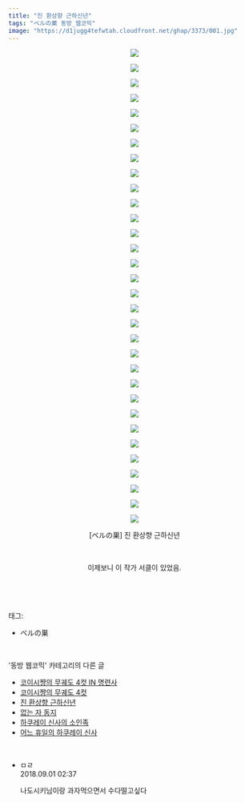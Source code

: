 ```yaml
---
title: "진 환상향 근하신년"
tags: "ベルの巣 동방_웹코믹"
image: "https://d1jugg4tefwtah.cloudfront.net/ghap/3373/001.jpg"
---
```

<div class="article">
<p style="text-align: center; clear: none; float: none;"><img src="{{ site.imgserver11 }}/ghap/3373/001.jpg"/></p>
<p style="text-align: center; clear: none; float: none;"><img src="{{ site.imgserver11 }}/ghap/3373/002.jpg"/></p>
<p style="text-align: center; clear: none; float: none;"><img src="{{ site.imgserver11 }}/ghap/3373/003.jpg"/></p>
<p style="text-align: center; clear: none; float: none;"><img src="{{ site.imgserver11 }}/ghap/3373/004.jpg"/></p>
<p style="text-align: center; clear: none; float: none;"><img src="{{ site.imgserver11 }}/ghap/3373/005.jpg"/></p>
<p style="text-align: center; clear: none; float: none;"><img src="{{ site.imgserver11 }}/ghap/3373/006.jpg"/></p>
<p style="text-align: center; clear: none; float: none;"><img src="{{ site.imgserver11 }}/ghap/3373/007.jpg"/></p>
<p style="text-align: center; clear: none; float: none;"><img src="{{ site.imgserver11 }}/ghap/3373/008.jpg"/></p>
<p style="text-align: center; clear: none; float: none;"><img src="{{ site.imgserver11 }}/ghap/3373/009.jpg"/></p>
<p style="text-align: center; clear: none; float: none;"><img src="{{ site.imgserver11 }}/ghap/3373/010.jpg"/></p>
<p style="text-align: center; clear: none; float: none;"><img src="{{ site.imgserver11 }}/ghap/3373/011.jpg"/></p>
<p style="text-align: center; clear: none; float: none;"><img src="{{ site.imgserver11 }}/ghap/3373/012.jpg"/></p>
<p style="text-align: center; clear: none; float: none;"><img src="{{ site.imgserver11 }}/ghap/3373/013.jpg"/></p>
<p style="text-align: center; clear: none; float: none;"><img src="{{ site.imgserver11 }}/ghap/3373/014.jpg"/></p>
<p style="text-align: center; clear: none; float: none;"><img src="{{ site.imgserver11 }}/ghap/3373/015.jpg"/></p>
<p style="text-align: center; clear: none; float: none;"><img src="{{ site.imgserver11 }}/ghap/3373/016.jpg"/></p>
<p style="text-align: center; clear: none; float: none;"><img src="{{ site.imgserver11 }}/ghap/3373/017.jpg"/></p>
<p style="text-align: center; clear: none; float: none;"><img src="{{ site.imgserver11 }}/ghap/3373/018.jpg"/></p>
<p style="text-align: center; clear: none; float: none;"><img src="{{ site.imgserver11 }}/ghap/3373/019.jpg"/></p>
<p style="text-align: center; clear: none; float: none;"><img src="{{ site.imgserver11 }}/ghap/3373/020.jpg"/></p>
<p style="text-align: center; clear: none; float: none;"><img src="{{ site.imgserver11 }}/ghap/3373/021.jpg"/></p>
<p style="text-align: center; clear: none; float: none;"><img src="{{ site.imgserver11 }}/ghap/3373/022.jpg"/></p>
<p style="text-align: center; clear: none; float: none;"><img src="{{ site.imgserver11 }}/ghap/3373/023.jpg"/></p>
<p style="text-align: center; clear: none; float: none;"><img src="{{ site.imgserver11 }}/ghap/3373/024.jpg"/></p>
<p style="text-align: center; clear: none; float: none;"><img src="{{ site.imgserver11 }}/ghap/3373/025.jpg"/></p>
<p style="text-align: center; clear: none; float: none;"><img src="{{ site.imgserver11 }}/ghap/3373/026.jpg"/></p>
<p style="text-align: center; clear: none; float: none;"><img src="{{ site.imgserver11 }}/ghap/3373/027.jpg"/></p>
<p style="text-align: center; clear: none; float: none;"><img src="{{ site.imgserver11 }}/ghap/3373/028.jpg"/></p>
<p style="text-align: center; clear: none; float: none;"><img src="{{ site.imgserver11 }}/ghap/3373/029.jpg"/></p>
<p style="text-align: center; clear: none; float: none;"><img src="{{ site.imgserver11 }}/ghap/3373/030.jpg"/></p>
<p style="text-align: center; clear: none; float: none;"><img src="{{ site.imgserver11 }}/ghap/3373/031.jpg"/></p>
<p style="text-align: center; clear: none; float: none;"><img src="{{ site.imgserver11 }}/ghap/3373/032.jpg"/></p>
<p style="text-align: center; clear: none; float: none;">[ベルの巣] 진 환상향 근하신년</p>
<p style="text-align: center; clear: none; float: none;"><br/></p>
<p style="text-align: center; clear: none; float: none;">이제보니 이 작가 서클이 있었음.</p>
<p><br/></p>
</div><br/>
<div class="tagTrail">
<p>태그: </p>
<ul>
<li>ベルの巣</li>
</ul>
</div><br/>
<div class="another">
<p>'동방 웹코믹' 카테고리의 다른 글</p>
<ul>
<li><a href="/ghap_3375">코이시쨩의 무궤도 4컷 IN 명련사</a></li>
<li><a href="/ghap_3374">코이시쨩의 무궤도 4컷</a></li>
<li><a href="/ghap_3373">진 환상향 근하신년</a></li>
<li><a href="/ghap_3372">없는 자 동지</a></li>
<li><a href="/ghap_3371">하쿠레이 신사의 소인족</a></li>
<li><a href="/ghap_3370">어느 휴일의 하쿠레이 신사</a></li>
</ul>
</div><br/>
<div class="cb_module cb_fluid">
<div class="cb_wrt cb_profile">
<div class="comment">
<ul>
<li class="cb_thumb_off" id="comment15322832">
<div class="cb_comment_area">
<div class="cb_info_area">
<div class="cb_section">
<span class="cb_nick_name">ㅁㄹ</span>
</div>
<div class="cb_section">
<span class="cb_date">2018.09.01 02:37 </span>
</div>
</div>
<div class="cb_dsc_comment">
<p class="cb_dsc">
											나도시키님이랑 과자먹으면서 수다떨고싶다
										</p>
</div>
</div></li>
</ul>
</div>
</div><!-- commentList close -->
</div><br/>
